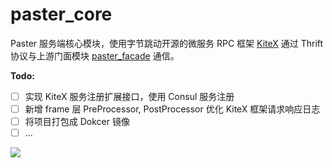 # paster_core

Paster 服务端核心模块，使用字节跳动开源的微服务 RPC 框架 [KiteX](https://github.com/cloudwego/kitex) 通过 Thrift 
协议与上游门面模块 [paster_facade](https://github.com/ameidance/paster_facade) 通信。

**Todo:**

- [ ] 实现 KiteX 服务注册扩展接口，使用 Consul 服务注册
- [ ] 新增 frame 层 PreProcessor, PostProcessor 优化 KiteX 框架请求响应日志
- [ ] 将项目打包成 Dokcer 镜像
- [ ] ...

[![](https://mermaid.ink/svg/eyJjb2RlIjoic2VxdWVuY2VEaWFncmFtXG4gICAgcGFydGljaXBhbnQgZmVcbiAgICBwYXJ0aWNpcGFudCBmYWNhZGVcbiAgICBwYXJ0aWNpcGFudCBjb3JlXG4gICAgcGFydGljaXBhbnQgcmVkaXNcbiAgICBwYXJ0aWNpcGFudCBteXNxbFxuXG4gICAgZmUtPj5mZTogL1xuICAgIGFjdGl2YXRlIGZlXG4gICAgZGVhY3RpdmF0ZSBmZVxuXG4gICAgZmUtPj5mYWNhZGU6IFBPU1QgL3Bvc3Qvc2F2ZS9cbiAgICBhY3RpdmF0ZSBmZVxuICAgIGFjdGl2YXRlIGZhY2FkZVxuICAgIGZhY2FkZS0-PnJlZGlzOiBnZXRcbiAgICBhY3RpdmF0ZSByZWRpc1xuICAgIHJlZGlzLS0-PmZhY2FkZTogcmV0dXJuXG4gICAgZGVhY3RpdmF0ZSByZWRpc1xuICAgIGZhY2FkZS0-PnJlZGlzOiBzZXRcbiAgICBhY3RpdmF0ZSByZWRpc1xuICAgIHJlZGlzLS0-PmZhY2FkZTogcmV0dXJuXG4gICAgZGVhY3RpdmF0ZSByZWRpc1xuICAgIGZhY2FkZS0-PmNvcmU6IFNhdmVQb3N0XG4gICAgYWN0aXZhdGUgY29yZVxuICAgIGNvcmUtPj5teXNxbDogd3JpdGVcbiAgICBhY3RpdmF0ZSBteXNxbFxuICAgIG15c3FsLS0-PmNvcmU6IHJldHVyblxuICAgIGRlYWN0aXZhdGUgbXlzcWxcbiAgICBjb3JlLS0-PmZhY2FkZTogcmV0dXJuXG4gICAgZGVhY3RpdmF0ZSBjb3JlXG4gICAgZmFjYWRlLS0-PmZlOiByZXR1cm5cbiAgICBkZWFjdGl2YXRlIGZhY2FkZVxuICAgIGRlYWN0aXZhdGUgZmVcblxuICAgIGZlLT4-ZmU6IC88aWQ-XG4gICAgYWN0aXZhdGUgZmVcbiAgICBkZWFjdGl2YXRlIGZlXG5cbiAgICBmZS0-PmZhY2FkZTogR0VUIC9jb21tZW50L2dldC9cbiAgICBhY3RpdmF0ZSBmZVxuICAgIGFjdGl2YXRlIGZhY2FkZVxuICAgIGZhY2FkZS0-PmNvcmU6IEdldENvbW1lbnRzXG4gICAgYWN0aXZhdGUgY29yZVxuICAgIGNvcmUtPj5teXNxbDogcmVhZFxuICAgIGFjdGl2YXRlIG15c3FsXG4gICAgbXlzcWwtLT4-Y29yZTogcmV0dXJuXG4gICAgZGVhY3RpdmF0ZSBteXNxbFxuICAgIGNvcmUtLT4-ZmFjYWRlOiByZXR1cm5cbiAgICBkZWFjdGl2YXRlIGNvcmVcbiAgICBhY3RpdmF0ZSByZWRpc1xuICAgIGZhY2FkZS0tPj5mZTogcmV0dXJuXG4gICAgZGVhY3RpdmF0ZSBmYWNhZGVcbiAgICBkZWFjdGl2YXRlIGZlXG5cbiAgICBmZS0-PmZhY2FkZTogUE9TVCAvcG9zdC9nZXQvXG4gICAgYWN0aXZhdGUgZmVcbiAgICBhY3RpdmF0ZSBmYWNhZGVcbiAgICBmYWNhZGUtPj5jb3JlOiBHZXRQb3N0XG4gICAgYWN0aXZhdGUgY29yZVxuICAgIGNvcmUtPj5teXNxbDogcmVhZFxuICAgIGFjdGl2YXRlIG15c3FsXG4gICAgbXlzcWwtLT4-Y29yZTogcmV0dXJuXG4gICAgZGVhY3RpdmF0ZSBteXNxbFxuICAgIGNvcmUtLT4-ZmFjYWRlOiByZXR1cm5cbiAgICBkZWFjdGl2YXRlIGNvcmVcbiAgICBmYWNhZGUtPj5jb3JlOiAoRGVsZXRlUG9zdClcbiAgICBhY3RpdmF0ZSBjb3JlXG4gICAgY29yZS0tPj5mYWNhZGU6IHJldHVyblxuICAgIGRlYWN0aXZhdGUgY29yZVxuICAgIGZhY2FkZS0tPj5mZTogcmV0dXJuXG4gICAgZGVhY3RpdmF0ZSBmYWNhZGVcbiAgICBkZWFjdGl2YXRlIGZlXG5cbiAgICBmZS0-PmZhY2FkZTogUE9TVCAvY29tbWVudC9zYXZlL1xuICAgIGFjdGl2YXRlIGZlXG4gICAgYWN0aXZhdGUgZmFjYWRlXG4gICAgZmFjYWRlLT4-cmVkaXM6IGdldFxuICAgIGFjdGl2YXRlIHJlZGlzXG4gICAgcmVkaXMtLT4-ZmFjYWRlOiByZXR1cm5cbiAgICBkZWFjdGl2YXRlIHJlZGlzXG4gICAgZmFjYWRlLT4-cmVkaXM6IHNldFxuICAgIGFjdGl2YXRlIHJlZGlzXG4gICAgcmVkaXMtLT4-ZmFjYWRlOiByZXR1cm5cbiAgICBkZWFjdGl2YXRlIHJlZGlzXG4gICAgZmFjYWRlLT4-Y29yZTogU2F2ZUNvbW1lbnRcbiAgICBhY3RpdmF0ZSBjb3JlXG4gICAgY29yZS0-Pm15c3FsOiB3cml0ZVxuICAgIGFjdGl2YXRlIG15c3FsXG4gICAgbXlzcWwtLT4-Y29yZTogcmV0dXJuXG4gICAgZGVhY3RpdmF0ZSBteXNxbFxuICAgIGNvcmUtLT4-ZmFjYWRlOiByZXR1cm5cbiAgICBkZWFjdGl2YXRlIGNvcmVcbiAgICBmYWNhZGUtLT4-ZmU6IHJldHVyblxuICAgIGRlYWN0aXZhdGUgZmFjYWRlXG4gICAgZGVhY3RpdmF0ZSBmZVxuIiwibWVybWFpZCI6eyJ0aGVtZSI6ImRlZmF1bHQifSwidXBkYXRlRWRpdG9yIjpmYWxzZSwiYXV0b1N5bmMiOnRydWUsInVwZGF0ZURpYWdyYW0iOmZhbHNlfQ)](https://mermaid-js.github.io/mermaid-live-editor/edit/##eyJjb2RlIjoic2VxdWVuY2VEaWFncmFtXG4gICAgcGFydGljaXBhbnQgZmVcbiAgICBwYXJ0aWNpcGFudCBmYWNhZGVcbiAgICBwYXJ0aWNpcGFudCBjb3JlXG4gICAgcGFydGljaXBhbnQgcmVkaXNcbiAgICBwYXJ0aWNpcGFudCBteXNxbFxuXG4gICAgZmUtPj5mZTogL1xuICAgIGFjdGl2YXRlIGZlXG4gICAgZGVhY3RpdmF0ZSBmZVxuXG4gICAgZmUtPj5mYWNhZGU6IFBPU1QgL3Bvc3Qvc2F2ZS9cbiAgICBhY3RpdmF0ZSBmZVxuICAgIGFjdGl2YXRlIGZhY2FkZVxuICAgIGZhY2FkZS0-PnJlZGlzOiBnZXRcbiAgICBhY3RpdmF0ZSByZWRpc1xuICAgIHJlZGlzLS0-PmZhY2FkZTogcmV0dXJuXG4gICAgZGVhY3RpdmF0ZSByZWRpc1xuICAgIGZhY2FkZS0-PnJlZGlzOiBzZXRcbiAgICBhY3RpdmF0ZSByZWRpc1xuICAgIHJlZGlzLS0-PmZhY2FkZTogcmV0dXJuXG4gICAgZGVhY3RpdmF0ZSByZWRpc1xuICAgIGZhY2FkZS0-PmNvcmU6IFNhdmVQb3N0XG4gICAgYWN0aXZhdGUgY29yZVxuICAgIGNvcmUtPj5teXNxbDogd3JpdGVcbiAgICBhY3RpdmF0ZSBteXNxbFxuICAgIG15c3FsLS0-PmNvcmU6IHJldHVyblxuICAgIGRlYWN0aXZhdGUgbXlzcWxcbiAgICBjb3JlLS0-PmZhY2FkZTogcmV0dXJuXG4gICAgZGVhY3RpdmF0ZSBjb3JlXG4gICAgZmFjYWRlLS0-PmZlOiByZXR1cm5cbiAgICBkZWFjdGl2YXRlIGZhY2FkZVxuICAgIGRlYWN0aXZhdGUgZmVcblxuICAgIGZlLT4-ZmU6IC88aWQ-XG4gICAgYWN0aXZhdGUgZmVcbiAgICBkZWFjdGl2YXRlIGZlXG5cbiAgICBmZS0-PmZhY2FkZTogR0VUIC9jb21tZW50L2dldC9cbiAgICBhY3RpdmF0ZSBmZVxuICAgIGFjdGl2YXRlIGZhY2FkZVxuICAgIGZhY2FkZS0-PmNvcmU6IEdldENvbW1lbnRzXG4gICAgYWN0aXZhdGUgY29yZVxuICAgIGNvcmUtPj5teXNxbDogcmVhZFxuICAgIGFjdGl2YXRlIG15c3FsXG4gICAgbXlzcWwtLT4-Y29yZTogcmV0dXJuXG4gICAgZGVhY3RpdmF0ZSBteXNxbFxuICAgIGNvcmUtLT4-ZmFjYWRlOiByZXR1cm5cbiAgICBkZWFjdGl2YXRlIGNvcmVcbiAgICBhY3RpdmF0ZSByZWRpc1xuICAgIGZhY2FkZS0tPj5mZTogcmV0dXJuXG4gICAgZGVhY3RpdmF0ZSBmYWNhZGVcbiAgICBkZWFjdGl2YXRlIGZlXG5cbiAgICBmZS0-PmZhY2FkZTogUE9TVCAvcG9zdC9nZXQvXG4gICAgYWN0aXZhdGUgZmVcbiAgICBhY3RpdmF0ZSBmYWNhZGVcbiAgICBmYWNhZGUtPj5jb3JlOiBHZXRQb3N0XG4gICAgYWN0aXZhdGUgY29yZVxuICAgIGNvcmUtPj5teXNxbDogcmVhZFxuICAgIGFjdGl2YXRlIG15c3FsXG4gICAgbXlzcWwtLT4-Y29yZTogcmV0dXJuXG4gICAgZGVhY3RpdmF0ZSBteXNxbFxuICAgIGNvcmUtLT4-ZmFjYWRlOiByZXR1cm5cbiAgICBkZWFjdGl2YXRlIGNvcmVcbiAgICBmYWNhZGUtPj5jb3JlOiAoRGVsZXRlUG9zdClcbiAgICBhY3RpdmF0ZSBjb3JlXG4gICAgY29yZS0tPj5mYWNhZGU6IHJldHVyblxuICAgIGRlYWN0aXZhdGUgY29yZVxuICAgIGZhY2FkZS0tPj5mZTogcmV0dXJuXG4gICAgZGVhY3RpdmF0ZSBmYWNhZGVcbiAgICBkZWFjdGl2YXRlIGZlXG5cbiAgICBmZS0-PmZhY2FkZTogUE9TVCAvY29tbWVudC9zYXZlL1xuICAgIGFjdGl2YXRlIGZlXG4gICAgYWN0aXZhdGUgZmFjYWRlXG4gICAgZmFjYWRlLT4-cmVkaXM6IGdldFxuICAgIGFjdGl2YXRlIHJlZGlzXG4gICAgcmVkaXMtLT4-ZmFjYWRlOiByZXR1cm5cbiAgICBkZWFjdGl2YXRlIHJlZGlzXG5cbiAgICBmYWNhZGUtPj5jb3JlOiBTYXZlQ29tbWVudFxuICAgIGFjdGl2YXRlIGNvcmVcbiAgICBjb3JlLT4-bXlzcWw6IHdyaXRlXG4gICAgYWN0aXZhdGUgbXlzcWxcbiAgICBteXNxbC0tPj5jb3JlOiByZXR1cm5cbiAgICBkZWFjdGl2YXRlIG15c3FsXG4gICAgY29yZS0tPj5mYWNhZGU6IHJldHVyblxuICAgIGRlYWN0aXZhdGUgY29yZVxuICAgIGZhY2FkZS0tPj5mZTogcmV0dXJuXG4gICAgZGVhY3RpdmF0ZSBmYWNhZGVcbiAgICBkZWFjdGl2YXRlIGZlXG4iLCJtZXJtYWlkIjoie1xuICBcInRoZW1lXCI6IFwiZGVmYXVsdFwiXG59IiwidXBkYXRlRWRpdG9yIjpmYWxzZSwiYXV0b1N5bmMiOnRydWUsInVwZGF0ZURpYWdyYW0iOmZhbHNlfQ)
